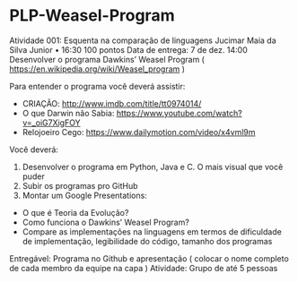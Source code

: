 # PLP-Weasel-Program

Atividade 001: Esquenta na comparação de linguagens
Jucimar Maia da Silva Junior
•
16:30
100 pontos
Data de entrega: 7 de dez. 14:00
Desenvolver o programa Dawkins’ Weasel Program ( https://en.wikipedia.org/wiki/Weasel_program )

Para entender o programa você deverá assistir:
- CRIAÇÃO: http://www.imdb.com/title/tt0974014/
- O que Darwin não Sabia: https://www.youtube.com/watch?v=_oiG7XigFOY
- Relojoeiro Cego:  https://www.dailymotion.com/video/x4vml9m

Você deverá:

1) Desenvolver o programa em Python, Java e C. O mais visual que você puder
2) Subir os programas pro GitHub
3) Montar um Google Presentations:
- O que é Teoria da Evolução?
- Como funciona o Dawkins’ Weasel Program?
- Compare as implementações na linguagens em termos de dificuldade de implementação, legibilidade do código, tamanho dos programas

Entregável: Programa no Github e apresentação ( colocar o nome completo de cada membro da equipe na capa )
Atividade: Grupo de até 5 pessoas